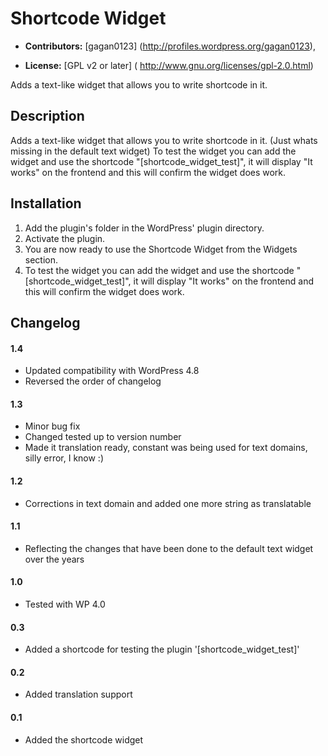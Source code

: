 # Shortcode Widget #

* **Contributors:** [gagan0123] (http://profiles.wordpress.org/gagan0123),

* **License:** [GPL v2 or later] ( http://www.gnu.org/licenses/gpl-2.0.html)

Adds a text-like widget that allows you to write shortcode in it.

## Description ##

Adds a text-like widget that allows you to write shortcode in it. (Just whats missing in the default text widget)
To test the widget you can add the widget and use the shortcode "[shortcode_widget_test]", it will display "It works" on the frontend and this will confirm the widget does work.

## Installation ##

1. Add the plugin's folder in the WordPress' plugin directory.
1. Activate the plugin.
1. You are now ready to use the Shortcode Widget from the Widgets section.
1. To test the widget you can add the widget and use the shortcode "[shortcode_widget_test]", it will display "It works" on the frontend and this will confirm the widget does work.

## Changelog ##

#### 1.4 ####
* Updated compatibility with WordPress 4.8
* Reversed the order of changelog

#### 1.3 ####
* Minor bug fix
* Changed tested up to version number
* Made it translation ready, constant was being used for text domains, silly error, I know :)

#### 1.2 ####
* Corrections in text domain and added one more string as translatable

#### 1.1 ####
* Reflecting the changes that have been done to the default text widget over the years

#### 1.0 #### 
* Tested with WP 4.0

#### 0.3 ####
* Added a shortcode for testing the plugin '[shortcode_widget_test]'

#### 0.2 ####
* Added translation support

#### 0.1 ####
* Added the shortcode widget
